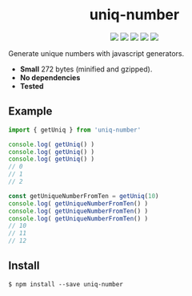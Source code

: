 <p align="center">
    <h1 align="center">uniq-number</h1>
</p>
<p align="center">
    <img src="https://badgen.net/npm/v/uniq-number" />
    <img src="https://badgen.net/npm/types/uniq-number" />
    <img src="https://badgen.net/github/issues/diegoarcega/uniq-number" />
    <img src="https://badgen.net/github/stars/diegoarcega/uniq-number" />
    <img src="https://badgen.net/bundlephobia/minzip/uniq-number" />
</p>

Generate unique numbers with javascript generators.

* **Small** 272 bytes (minified and gzipped).
* **No dependencies**
* **Tested**

## Example

```js
import { getUniq } from 'uniq-number'

console.log( getUniq() )
console.log( getUniq() )
console.log( getUniq() )
// 0
// 1
// 2

const getUniqueNumberFromTen = getUniq(10)
console.log( getUniqueNumberFromTen() )
console.log( getUniqueNumberFromTen() )
console.log( getUniqueNumberFromTen() )
// 10
// 11
// 12


```


## Install

```
$ npm install --save uniq-number
```
